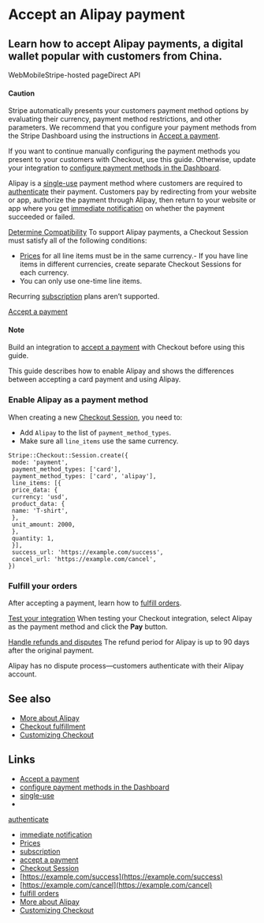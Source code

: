 # Accept an Alipay payment

## Learn how to accept Alipay payments, a digital wallet popular with customers from China.

WebMobileStripe-hosted pageDirect API
#### Caution

Stripe automatically presents your customers payment method options by
evaluating their currency, payment method restrictions, and other parameters. We
recommend that you configure your payment methods from the Stripe Dashboard
using the instructions in [Accept a
payment](https://docs.stripe.com/payments/accept-a-payment?platform=web&ui=stripe-hosted).

If you want to continue manually configuring the payment methods you present to
your customers with Checkout, use this guide. Otherwise, update your integration
to [configure payment methods in the
Dashboard](https://docs.stripe.com/payments/dashboard-payment-methods).

Alipay is a [single-use](https://docs.stripe.com/payments/payment-methods#usage)
payment method where customers are required to
[authenticate](https://docs.stripe.com/payments/payment-methods#customer-actions)
their payment. Customers pay by redirecting from your website or app, authorize
the payment through Alipay, then return to your website or app where you get
[immediate
notification](https://docs.stripe.com/payments/payment-methods#payment-notification)
on whether the payment succeeded or failed.

[Determine
Compatibility](https://docs.stripe.com/payments/alipay/accept-a-payment#compatibility)
To support Alipay payments, a Checkout Session must satisfy all of the following
conditions:

- [Prices](https://docs.stripe.com/api/prices) for all line items must be in the
same currency.- If you have line items in different currencies, create separate
Checkout Sessions for each currency.
- You can only use one-time line items.

Recurring [subscription](https://docs.stripe.com/billing/subscriptions/creating)
plans aren’t supported.

[Accept a
payment](https://docs.stripe.com/payments/alipay/accept-a-payment#accept-a-payment)
#### Note

Build an integration to [accept a
payment](https://docs.stripe.com/payments/accept-a-payment?integration=checkout)
with Checkout before using this guide.

This guide describes how to enable Alipay and shows the differences between
accepting a card payment and using Alipay.

### Enable Alipay as a payment method

When creating a new [Checkout
Session](https://docs.stripe.com/api/checkout/sessions), you need to:

- Add `Alipay` to the list of `payment_method_types`.
- Make sure all `line_items` use the same currency.

```
Stripe::Checkout::Session.create({
 mode: 'payment',
 payment_method_types: ['card'],
 payment_method_types: ['card', 'alipay'],
 line_items: [{
 price_data: {
 currency: 'usd',
 product_data: {
 name: 'T-shirt',
 },
 unit_amount: 2000,
 },
 quantity: 1,
 }],
 success_url: 'https://example.com/success',
 cancel_url: 'https://example.com/cancel',
})
```

### Fulfill your orders

After accepting a payment, learn how to [fulfill
orders](https://docs.stripe.com/checkout/fulfillment).

[Test your
integration](https://docs.stripe.com/payments/alipay/accept-a-payment#test-integration)
When testing your Checkout integration, select Alipay as the payment method and
click the **Pay** button.

[Handle refunds and
disputes](https://docs.stripe.com/payments/alipay/accept-a-payment#refunds-and-disputes)
The refund period for Alipay is up to 90 days after the original payment.

Alipay has no dispute process—customers authenticate with their Alipay account.

## See also

- [More about Alipay](https://docs.stripe.com/payments/alipay)
- [Checkout fulfillment](https://docs.stripe.com/checkout/fulfillment)
- [Customizing
Checkout](https://docs.stripe.com/payments/checkout/customization)

## Links

- [Accept a
payment](https://docs.stripe.com/payments/accept-a-payment?platform=web&ui=stripe-hosted)
- [configure payment methods in the
Dashboard](https://docs.stripe.com/payments/dashboard-payment-methods)
- [single-use](https://docs.stripe.com/payments/payment-methods#usage)
-
[authenticate](https://docs.stripe.com/payments/payment-methods#customer-actions)
- [immediate
notification](https://docs.stripe.com/payments/payment-methods#payment-notification)
- [Prices](https://docs.stripe.com/api/prices)
- [subscription](https://docs.stripe.com/billing/subscriptions/creating)
- [accept a
payment](https://docs.stripe.com/payments/accept-a-payment?integration=checkout)
- [Checkout Session](https://docs.stripe.com/api/checkout/sessions)
- [https://example.com/success](https://example.com/success)
- [https://example.com/cancel](https://example.com/cancel)
- [fulfill orders](https://docs.stripe.com/checkout/fulfillment)
- [More about Alipay](https://docs.stripe.com/payments/alipay)
- [Customizing
Checkout](https://docs.stripe.com/payments/checkout/customization)